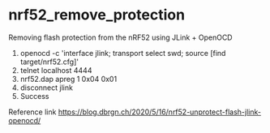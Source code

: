 # nrf52_remove_protection
Removing flash protection from the nRF52 using JLink + OpenOCD
1. openocd -c 'interface jlink; transport select swd; source [find target/nrf52.cfg]'
2. telnet localhost 4444
3. nrf52.dap apreg 1 0x04 0x01
4. disconnect jlink
5. Success

Reference link 
https://blog.dbrgn.ch/2020/5/16/nrf52-unprotect-flash-jlink-openocd/
